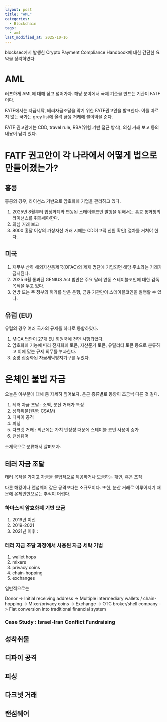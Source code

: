 ```yaml
---
layout: post
title: "AML"
categories:
  - Blockchain
tags:
  - aml
last_modified_at: 2025-10-16
---
```


blocksec에서 발행한 Crypto Payment Compliance Handbook에 대한 간단한 요약을 정리하였다.

# AML 

러프하게 AML에 대해 짚고 넘어가자. 해당 분야에서 국제 기준을 만드는 기관이 FATF이다. 

FATF에서는 자금세탁, 테러자금조달을 막기 위한 FATF권고안을 발표한다. 이를 따르지 않는 국가는 grey list에 올려 금융 거래에 불이익을 준다. 

FATF 권고안에는 CDD, travel rule, RBA(위험 기반 접근 방식), 의심 거래 보고 등의 내용이 담겨 있다. 

# FATF 권고안이 각 나라에서 어떻게 법으로 만들어졌는가? 

## 홍콩 

홍콩의 경우, 라이선스 기반으로 암호화폐 기업을 관리하고 있다. 

1. 2025년 8월부터 법정화폐와 연동된 스테이블코인 발행을 위해서는 홍콩 통화청의 라이선스를 취득해야한다. 
2. 의심 거래 보고 
3. 8000 홍달 이상의 가상자산 거래 시에는 CDD(고객 신원 확인) 절차를 거쳐야 한다. 

## 미국 

1. 재무부 산하 해외자산통제국(OFAC)의 제재 명단에 기입되면 해당 주소와는 거래가 금지된다. 
2. 2025 6월 통과된 GENIUS Act 법안은 주요 달러 연동 스테이블코인에 대한 감독 목적을 두고 있다. 
3. 연방 또는 주 정부의 허가를 받은 은행, 금융 기관만이 스테이블코인을 발행할 수 있다. 

## 유럽 (EU)

유럽의 경우 여러 국가의 규제를 하나로 통합하였다. 

1. MiCA 법안이 27개 EU 회원국에 전면 시행되었다. 
2. 암호화폐 기능에 따라 전자화폐 토큰, 자산준거 토큰, 유틸리티 토큰 등으로 분류하고 이에 맞는 규제 의무를 부과한다. 
3. 중앙 집중화된 자금세탁방지기구를 두었다. 

# 온체인 불법 자금 

오늘은 이부분에 대해 좀 자세히 짚어보자. 은근 종류별로 동향이 조금씩 다른 것 같다. 

1. 테러 자금 조달 : 소액, 분산 거래가 특징 
2. 성착취물(원문: CSAM)
3. 디파이 공격 
4. 피싱 
5. 다크넷 거래 : 최근에는 가치 안정성 때문에 스테이블 코인 사용이 증가 
6. 랜섬웨어 

소제목으로 분류해서 살펴보자. 

## 테러 자금 조달 

테러 목적을 가지고 자금을 불법적으로 제공하거나 모금하는 개인, 혹은 조직 

다른 해킹이나 랜섬웨어 같은 공격보다는 소규모이다. 또한, 분산 거래로 이루어지기 때문에 온체인만으로는 추적이 어렵다. 

### 하마스의 암호화폐 기반 모금 

1. 2019년 이전 
2. 2019-2021 
3. 2021년 이후 : 

### 테러 자금 조달 과정에서 사용된 자금 세탁 기법 

1. wallet hops 
2. mixers
3. privacy coins 
4. chain-hopping 
5. exchanges 

일반적으로는 

Donor -> Initial receiving address -> Multiple intermediary wallets / chain-hopping -> Mixer/privacy coins -> Exchange -> OTC broker/shell company -> Fiat conversion into traditional financial system 

### Case Study : Israel-Iran Conflict Fundraising 


## 성착취물 
## 디파이 공격 
## 피싱 
## 다크넷 거래 
## 랜섬웨어 